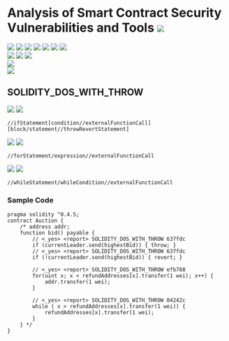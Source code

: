 # Analysis of Smart Contract Security Vulnerabilities and Tools ![](https://img.shields.io/badge/-Live-brightgreen)
![](https://img.shields.io/badge/Batch-20CYS-green) ![](https://img.shields.io/badge/Batch-UG21CYS-lightgreen) ![](https://img.shields.io/badge/Batch-PG21CYS-green) ![](https://img.shields.io/badge/Batch-UG22CYS-lightgreen) ![](https://img.shields.io/badge/Batch-PG21CYS-green) ![](https://img.shields.io/badge/Batch-PhD-darkgreen) ![](https://img.shields.io/badge/-B_RIG-darkgreen)<br/>   ![](https://img.shields.io/badge/BlockchainCourse-20CY712-green)  ![](https://img.shields.io/badge/-M.Tech_Dissertation-blue) ![](https://img.shields.io/badge/Focus-Smart_Contract_Security-yellow) <br/>
![](https://img.shields.io/badge/Blockchain-Ethereum-blue)   <br/> 
![](https://img.shields.io/badge/Language-Solidity-blue)

## SOLIDITY_DOS_WITH_THROW

![](https://img.shields.io/badge/Pattern_ID-637fdc-gold) ![](https://img.shields.io/badge/Severity-3-brown) 

```
//ifStatement[condition//externalFunctionCall][block/statement//throwRevertStatement]
```

![](https://img.shields.io/badge/Pattern_ID-efb788-gold) ![](https://img.shields.io/badge/Severity-2-brown) 

```
//forStatement/expression//externalFunctionCall
```

![](https://img.shields.io/badge/Pattern_ID-04242c-gold) ![](https://img.shields.io/badge/Severity-2-brown) 

```
//whileStatement/whileCondition//externalFunctionCall
```

### Sample Code

```
pragma solidity ^0.4.5;
contract Auction {
    /* address addr;
    function bid() payable {
        // <_yes> <report> SOLIDITY_DOS_WITH_THROW 637fdc
        if (currentLeader.send(highestBid)) { throw; }
        // <_yes> <report> SOLIDITY_DOS_WITH_THROW 637fdc
        if (!currentLeader.send(highestBid)) { revert; } 

        // <_yes> <report> SOLIDITY_DOS_WITH_THROW efb788
        for(uint x; x < refundAddresses[x].transfer(1 wei); x++) {
            addr.transfer(1 wei);
        }

        // <_yes> <report> SOLIDITY_DOS_WITH_THROW 04242c
        while ( x > refundAddresses[x].transfer(1 wei)) {
            refundAddresses[x].transfer(1 wei);
        }
    } */
}
```
